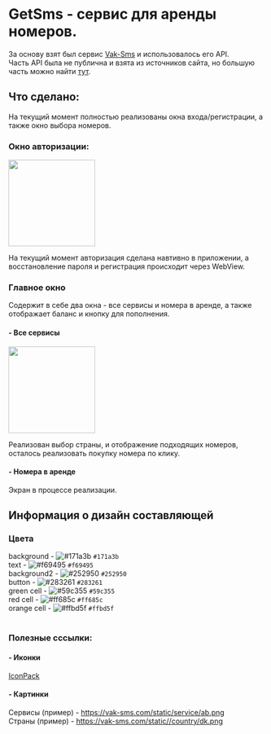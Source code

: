 # GetSms - сервис для аренды номеров.

За основу взят был сервис [Vak-Sms](https://vak-sms.com) и использовалось его API.<br>
Часть API была не публична и взята из источников сайта, но большую часть можно
найти [тут](https://vak-sms.com/api/vak/).<br>

## Что сделано:

На текущий момент полностью реализованы окна входа/регистрации, а также окно выбора номеров.

### Окно авторизации:
<img src="https://user-images.githubusercontent.com/68683848/228680043-46a71ef5-7bb2-402c-ba5a-58629b08ee0d.png" width="170" />


На текущий момент авторизация сделана навтивно в приложении, а восстановление пароля и регистрация
происходит через WebView. <br>

### Главное окно

Содержит в себе два окна - все сервисы и номера в аренде, а также отображает баланс и кнопку для
пополнения.

#### - Все сервисы
<img src="https://user-images.githubusercontent.com/68683848/228679367-353b83c3-36fd-497e-8cf6-3d6a010638f4.png" width="170" />

Реализован выбор страны, и отображение подходящих номеров, осталось реализовать покупку номера по
клику.

#### - Номера в аренде

Экран в процессе реализации.

## Информация о дизайн составляющей

### Цвета<br>

background - ![#171a3b](https://placehold.co/15x15/171a3b/171a3b.png) `#171a3b`<br>
text - ![#f69495](https://placehold.co/15x15/f69495/f69495.png) `#f69495`<br>
background2 - ![#252950](https://placehold.co/15x15/f03c15/252950.png) `#252950`<br>
button - ![#283261](https://placehold.co/15x15/283261/283261.png) `#283261`<br>
green cell - ![#59c355](https://placehold.co/15x15/59c355/59c355.png) `#59c355`<br>
red cell - ![#ff685c](https://placehold.co/15x15/ff685c/ff685c.png) `#ff685c`<br>
orange cell -  ![#ffbd5f](https://placehold.co/15x15/ffbd5f/ffbd5f.png) `#ffbd5f`<br>
<br>

### Полезные сссылки:

#### - Иконки

[IconPack](https://www.svgrepo.com/collection/yandex-ui-filled-icons/2)

#### - Картинки

Сервисы (пример) - https://vak-sms.com/static/service/ab.png<br>
Страны (пример) - https://vak-sms.com/static//country/dk.png

